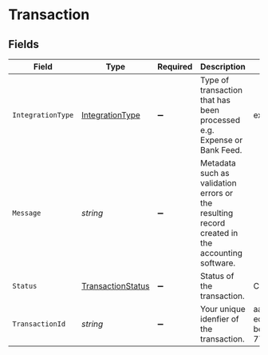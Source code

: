 # Transaction


## Fields

| Field                                                                                          | Type                                                                                           | Required                                                                                       | Description                                                                                    | Example                                                                                        |
| ---------------------------------------------------------------------------------------------- | ---------------------------------------------------------------------------------------------- | ---------------------------------------------------------------------------------------------- | ---------------------------------------------------------------------------------------------- | ---------------------------------------------------------------------------------------------- |
| `IntegrationType`                                                                              | [IntegrationType](../../models/shared/IntegrationType.md)                                      | :heavy_minus_sign:                                                                             | Type of transaction that has been processed e.g. Expense or Bank Feed.                         | expenses                                                                                       |
| `Message`                                                                                      | *string*                                                                                       | :heavy_minus_sign:                                                                             | Metadata such as validation errors or the resulting record created in the accounting software. |                                                                                                |
| `Status`                                                                                       | [TransactionStatus](../../models/shared/TransactionStatus.md)                                  | :heavy_minus_sign:                                                                             | Status of the transaction.                                                                     | Completed                                                                                      |
| `TransactionId`                                                                                | *string*                                                                                       | :heavy_minus_sign:                                                                             | Your unique idenfier of the transaction.                                                       | aa02271d-ed5f-47f5-be76-778d5905225a                                                           |